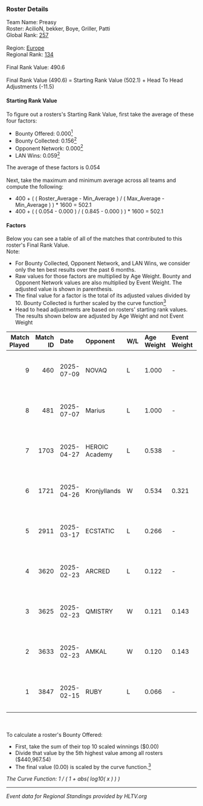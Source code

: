 ### Roster Details<br />
Team Name: Preasy<br />
Roster: AcilioN, bekker, Boye, Griller, Patti<br />
Global Rank: [257](../../standings_global_2025_08_04.md)<br />
<br />
Region: [Europe]( ../../standings_europe_2025_08_04.md)<br />
Regional Rank: [134]( ../../standings_europe_2025_08_04.md)<br />
<br />
Final Rank Value:  490.6<br />
<br />
Final Rank Value (490.6) = Starting Rank Value (502.1) + Head To Head Adjustments (-11.5)<br />

#### Starting Rank Value<br />
To figure out a rosters's Starting Rank Value, first take the average of these four factors:<br />
- Bounty Offered: 0.000[<sup>1</sup>](#table2)
- Bounty Collected: 0.156[<sup>2</sup>](#table1)
- Opponent Network: 0.000[<sup>2</sup>](#table1)
- LAN Wins: 0.059[<sup>2</sup>](#table1)

The average of these factors is 0.054<br />
<br />
Next, take the maximum and minimum average across all teams and compute the following:<br />
- 400 + ( ( Roster_Average - Min_Average ) / ( Max_Average - Min_Average ) ) * 1600 = 502.1
- 400 + ( ( 0.054 - 0.000 ) / ( 0.845 - 0.000 ) ) * 1600 = 502.1


#### Factors<br />
Below you can see a table of all of the matches that contributed to this roster's Final Rank Value.<br />
Note:<br />

- For Bounty Collected, Opponent Network, and LAN Wins, we consider only the ten best results over the past 6 months.
- Raw values for those factors are multiplied by Age Weight. Bounty and Opponent Network values are also multiplied by Event Weight. The adjusted value is shown in parenthesis.
- The final value for a factor is the total of its adjusted values divided by 10. Bounty Collected is further scaled by the curve function[<sup>3</sup>](#curveFunction)
- Head to head adjustments are based on rosters' starting rank values. The results shown below are adjusted by Age Weight and not Event Weight
<span id="table1"></span><br />


| Match Played | Match ID | Date       | Opponent       | W/L | Age Weight | Event Weight | Bounty Collected | Opponent Network | LAN Wins  | H2H Adj. | Roster                                 |
| -: | -: | :- | :- | :- | :- | :- | :- | :- | :- | -: | :- |
|            9 |      460 | 2025-07-09 | NOVAQ          | L   | 1.000      | -            | -                | -                | -         |   -10.71 | bekker, Boye, Patti, Tubsy, Viggo      |
|            8 |      481 | 2025-07-07 | Marius         | L   | 1.000      | -            | -                | -                | -         |    -6.38 | bekker, Boye, Patti, Tubsy, Viggo      |
|            7 |     1703 | 2025-04-27 | HEROIC Academy | L   | 0.538      | -            | -                | -                | -         |    -4.38 | AcilioN, bekker, Boye, Griller, Patti  |
|            6 |     1721 | 2025-04-26 | Kronjyllands   | W   | 0.534      | 0.321        | 0.000 (0.000)    | 0.000 (0.000)    | 1 (0.534) |     5.83 | AcilioN, bekker, Boye, Griller, Patti  |
|            5 |     2911 | 2025-03-17 | ECSTATIC       | L   | 0.266      | -            | -                | -                | -         |    -0.12 | AcilioN, Beccie, Griller, Patti, Viggo |
|            4 |     3620 | 2025-02-23 | ARCRED         | L   | 0.122      | -            | -                | -                | -         |    -0.52 | AcilioN, Beccie, Griller, Patti, Viggo |
|            3 |     3625 | 2025-02-23 | QMISTRY        | W   | 0.121      | 0.143        | 0.001 (0.000)    | 0.227 (0.004)    | 0 (0.000) |     2.62 | AcilioN, Beccie, Griller, Patti, Viggo |
|            2 |     3633 | 2025-02-23 | AMKAL          | W   | 0.120      | 0.143        | 0.001 (0.000)    | 0.020 (0.000)    | 0 (0.000) |     2.37 | AcilioN, Beccie, Griller, Patti, Viggo |
|            1 |     3847 | 2025-02-15 | RUBY           | L   | 0.066      | -            | -                | -                | -         |    -0.20 | AcilioN, Beccie, Griller, Patti, Viggo |

<br />
<span id="table2"></span><br />
To calculate a roster's Bounty Offered:<br />

- First, take the sum of their top 10 scaled winnings ($0.00)
- Divide that value by the 5th highest value among all rosters ($440,967.54)
- The final value (0.00) is scaled by the curve function.[<sup>3</sup>](#curveFunction)

<span id="curveFunction"></span>_The Curve Function: 1 / ( 1 + abs( log10( x ) ) )_<br />

---
_Event data for Regional Standings provided by HLTV.org_<br />
